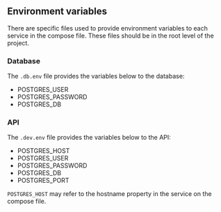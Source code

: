 ## Environment variables
There are specific files used to provide environment variables to each service in the compose file. These files should be in the root level of the project.

### Database
The `.db.env` file provides the variables below to the database:
- POSTGRES_USER
- POSTGRES_PASSWORD
- POSTGRES_DB

### API
The `.dev.env` file provides the variables below to the API:
- POSTGRES_HOST
- POSTGRES_USER
- POSTGRES_PASSWORD
- POSTGRES_DB
- POSTGRES_PORT

`POSTGRES_HOST` may refer to the hostname property in the service on the compose file.